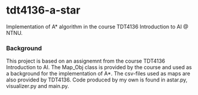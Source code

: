 # tdt4136-a-star
Implementation of A* algorithm in the course TDT4136 Introduction to AI @ NTNU.

### Background
This project is based on an assignemnt from the course TDT4136 Introduction to AI. The
Map_Obj class is provided by the course and used as a background for the implementation
of A*. The csv-files used as maps are also provided by TDT4136. Code produced by my own
is found in astar.py, visualizer.py and main.py.